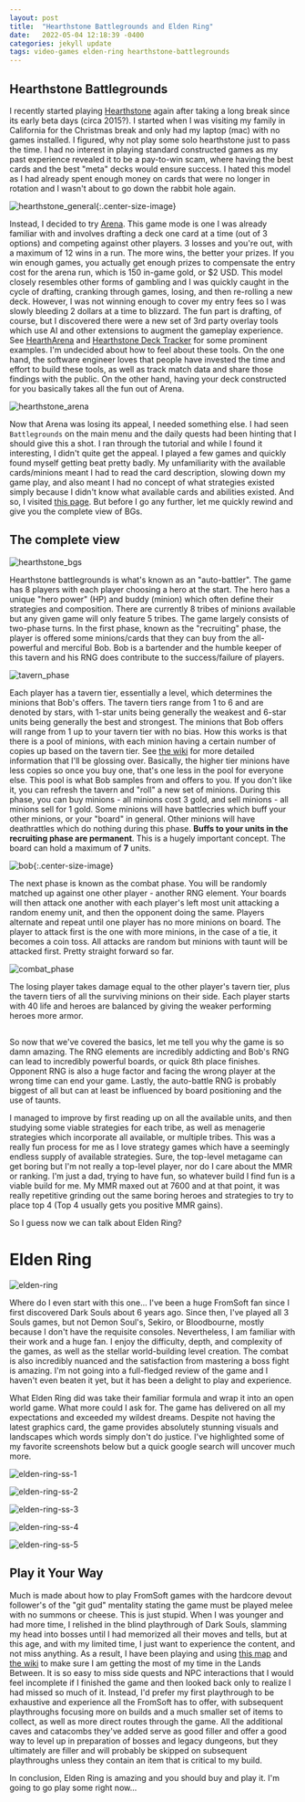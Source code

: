 ```yaml
---
layout: post
title:  "Hearthstone Battlegrounds and Elden Ring"
date:   2022-05-04 12:18:39 -0400
categories: jekyll update
tags: video-games elden-ring hearthstone-battlegrounds
---
```


<h2> Hearthstone Battlegrounds </h2>

I recently started playing [Hearthstone](hearthstone) again after taking a long break since its early beta days (circa 2015?). I started when I was visiting my family in California for the Christmas break and only had my laptop (mac) with no games installed. I figured, why not play some solo hearthstone just to pass the time. I had no interest in playing standard constructed games as my past experience revealed it to be a pay-to-win scam, where having the best cards and the best "meta" decks would ensure success. I hated this model as I had already spent enough money on cards that were no longer in rotation and I wasn't about to go down the rabbit hole again.

![hearthstone_general](/assets/video-games/hearthstone_general.jpg){:.center-size-image}

Instead, I decided to try [Arena](arena). This game mode is one I was already familiar with and involves drafting a deck one card at a time (out of 3 options) and competing against other players. 3 losses and you're out, with a maximum of 12 wins in a run. The more wins, the better your prizes. If you win enough games, you actually get enough prizes to compensate the entry cost for the arena run, which is 150 in-game gold, or $2 USD. This model closely resembles other forms of gambling and I was quickly caught in the cycle of drafting, cranking through games, losing, and then re-rolling a new deck. However, I was not winning enough to cover my entry fees so I was slowly bleeding 2 dollars at a time to blizzard. The fun part is drafting, of course, but I discovered there were a new set of 3rd party overlay tools which use AI and other extensions to augment the gameplay experience. See [HearthArena](heartharena) and [Hearthstone Deck Tracker](hearthstone-deck-tracker) for some prominent examples. I'm undecided about how to feel about these tools. On the one hand, the software engineer loves that people have invested the time and effort to build these tools, as well as track match data and share those findings with the public. On the other hand, having your deck constructed for you basically takes all the fun out of Arena.

![hearthstone_arena](/assets/video-games/hearthstone_arena.jpeg)

Now that Arena was losing its appeal, I needed something else. I had seen `Battlegrounds` on the main menu and the daily quests had been hinting that I should give this a shot. I ran through the tutorial and while I found it interesting, I didn't quite get the appeal. I played a few games and quickly found myself getting beat pretty badly. My unfamiliarity with the available cards/minions meant I had to read the card description, slowing down my game play, and also meant I had no concept of what strategies existed simply because I didn't know what available cards and abilities existed. And so, I visited [this page](https://playhearthstone.com/en-us/battlegrounds). But before I go any further, let me quickly rewind and give you the complete view of BGs.

## The complete view

![hearthstone_bgs](/assets/video-games/hearthstone_bgs.jpg)

Hearthstone battlegrounds is what's known as an "auto-battler". The game has 8 players with each player choosing a hero at the start. The hero has a unique "hero power" (HP) and buddy (minion) which often define their strategies and composition. There are currently 8 tribes of minions available but any given game will only feature 5 tribes. The game largely consists of two-phase turns. In the first phase, known as the "recruiting" phase, the player is offered some minions/cards that they can buy from the all-powerful and merciful Bob. Bob is a bartender and the humble keeper of this tavern and his RNG does contribute to the success/failure of players.

![tavern_phase](/assets/video-games/tavern_phase.jpg)

Each player has a tavern tier, essentially a level, which determines the minions that Bob's offers. The tavern tiers range from 1 to 6 and are denoted by stars, with 1-star units being generally the weakest and 6-star units being generally the best and strongest. The minions that Bob offers will range from 1 up to your tavern tier with no bias. How this works is that there is a pool of minions, with each minion having a certain number of copies up based on the tavern tier. See [the wiki](bgs-wiki) for more detailed information that I'll be glossing over. Basically, the higher tier minions have less copies so once you buy one, that's one less in the pool for everyone else. This pool is what Bob samples from and offers to you. If you don't like it, you can refresh the tavern and "roll" a new set of minions. During this phase, you can buy minions - all minions cost 3 gold, and sell minions - all minions sell for 1 gold. Some minions will have battlecries which buff your other minions, or your "board" in general. Other minions will have deathrattles which do nothing during this phase. **Buffs to your units in the recruiting phase are permanent**. This is a hugely important concept. The board can hold a maximum of **7** units. 

![bob](/assets/video-games/bob.jpg){:.center-size-image}

The next phase is known as the combat phase. You will be randomly matched up against one other player - another RNG element. Your boards will then attack one another with each player's left most unit attacking a random enemy unit, and then the opponent doing the same. Players alternate and repeat until one player has no more minions on board. The player to attack first is the one with more minions, in the case of a tie, it becomes a coin toss. All attacks are random but minions with taunt will be attacked first. Pretty straight forward so far.

![combat_phase](/assets/video-games/combat_phase.jpg)

The losing player takes damage equal to the other player's tavern tier, plus the tavern tiers of all the surviving minions on their side. Each player starts with 40 life and heroes are balanced by giving the weaker performing heroes more armor. 

## <Deep breath>

So now that we've covered the basics, let me tell you why the game is so damn amazing. The RNG elements are incredibly addicting and Bob's RNG can lead to incredibly powerful boards, or quick 8th place finishes. Opponent RNG is also a huge factor and facing the wrong player at the wrong time can end your game. Lastly, the auto-battle RNG is probably biggest of all but can at least be influenced by board positioning and the use of taunts. 

I managed to improve by first reading up on all the available units, and then studying some viable strategies for each tribe, as well as menagerie strategies which incorporate all available, or multiple tribes. This was a really fun process for me as I love strategy games which have a seemingly endless supply of available strategies. Sure, the top-level metagame can get boring but I'm not really a top-level player, nor do I care about the MMR or ranking. I'm just a dad, trying to have fun, so whatever build I find fun is a viable build for me. My MMR maxed out at 7600 and at that point, it was really repetitive grinding out the same boring heroes and strategies to try to place top 4 (Top 4 usually gets you positive MMR gains).

So I guess now we can talk about Elden Ring?

# Elden Ring

![elden-ring](/assets/video-games/elden_ring.jpg)

Where do I even start with this one... I've been a huge FromSoft fan since I first discovered Dark Souls about 6 years ago. Since then, I've played all 3 Souls games, but not Demon Soul's, Sekiro, or Bloodbourne, mostly because I don't have the requisite consoles. Nevertheless, I am familiar with their work and a huge fan. I enjoy the difficulty, depth, and complexity of the games, as well as the stellar world-building level creation. The combat is also incredibly nuanced and the satisfaction from mastering a boss fight is amazing. I'm not going into a full-fledged review of the game and I haven't even beaten it yet, but it has been a delight to play and experience.

What Elden Ring did was take their familiar formula and wrap it into an open world game. What more could I ask for. The game has delivered on all my expectations and exceeded my wildest dreams. Despite not having the latest graphics card, the game provides absolutely stunning visuals and landscapes which words simply don't do justice. I've highlighted some of my favorite screenshots below but a quick google search will uncover much more.

![elden-ring-ss-1](/assets/video-games/elden-ring-ss-1.jpg)

![elden-ring-ss-2](/assets/video-games/elden-ring-ss-2.jpg)

![elden-ring-ss-3](/assets/video-games/elden-ring-ss-3.jpeg)

![elden-ring-ss-4](/assets/video-games/elden-ring-ss-4.jpeg)

![elden-ring-ss-5](/assets/video-games/elden-ring-ss-5.jpeg)

## Play it Your Way

Much is made about how to play FromSoft games with the hardcore devout follower's of the "git gud" mentality stating the game must be played melee with no summons or cheese. This is just stupid. When I was younger and had more time, I relished in the blind playthrough of Dark Souls, slamming my head into bosses until I had memorized all their moves and tells, but at this age, and with my limited time, I just want to experience the content, and not miss anything. As a result, I have been playing and using [this map](https://mapgenie.io/elden-ring/maps/the-lands-between) and [the wiki](https://eldenring.wiki.fextralife.com/Elden+Ring+Wiki) to make sure I am getting the most of my time in the Lands Between. It is so easy to miss side quests and NPC interactions that I would feel incomplete if I finished the game and then looked back only to realize I had missed so much of it. Instead, I'd prefer my first playthrough to be exhaustive and experience all the FromSoft has to offer, with subsequent playthroughs focusing more on builds and a much smaller set of items to collect, as well as more direct routes through the game. All the additional caves and catacombs they've added serve as good filler and offer a good way to level up in preparation of bosses and legacy dungeons, but they ultimately are filler and will probably be skipped on subsequent playthroughs unless they contain an item that is critical to my build.

In conclusion, Elden Ring is amazing and you should buy and play it. I'm going to go play some right now...

[Hearthstone]: https://playhearthstone.com/en-us
[heartharena]: https://www.heartharena.com/
[hearthstone-deck-tracker]: https://hsreplay.net/downloads/?hl=en
[bgs-wiki]: https://hearthstone.fandom.com/wiki/Battlegrounds#Recruit_Phase


